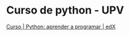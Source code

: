 # Curso de python - UPV

[Curso | Python: aprender a programar | edX](https://learning.edx.org/course/course-v1:UPValenciaX+PY101x+2T2024/home)
